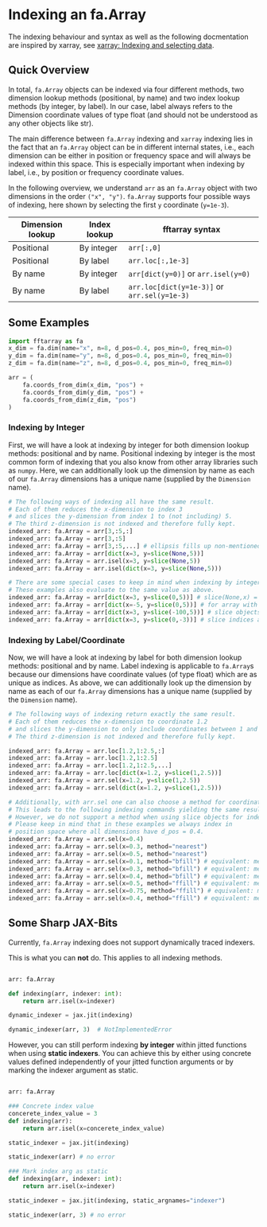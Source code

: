 # Indexing an fa.Array

The indexing behaviour and syntax as well as the following docmentation are inspired by xarray, see [xarray: Indexing and selecting data](https://docs.xarray.dev/en/stable/user-guide/indexing.html).

## Quick Overview
In total, `fa.Array` objects can be indexed via four different methods, two dimension lookup methods (positional, by name) and two index lookup methods (by integer, by label). In our case, label always refers to the Dimension coordinate values of type float (and should not be understood as any other objects like str).

The main difference between `fa.Array` indexing and `xarray` indexing lies in the fact that an `fa.Array` object can be in different internal states, i.e., each dimension can be either in position or frequency space and will always be indexed within this space. This is especially important when indexing by label, i.e., by position or frequency coordinate values.

In the following overview, we understand `arr` as an `fa.Array` object with two dimensions in the order `("x", "y")`. `fa.Array` supports four possible ways of indexing, here shown by selecting the first `y` coordinate (`y=1e-3`).

Dimension lookup | Index lookup | fftarray syntax |
--- | --- | --- |
Positional | By integer | `arr[:,0]` |
Positional | By label | `arr.loc[:,1e-3]` |
By name | By integer | `arr[dict(y=0)]` or `arr.isel(y=0)` |
By name | By label | `arr.loc[dict(y=1e-3)]` or `arr.sel(y=1e-3)` |

## Some Examples
```python
import fftarray as fa
x_dim = fa.dim(name="x", n=8, d_pos=0.4, pos_min=0, freq_min=0)
y_dim = fa.dim(name="y", n=8, d_pos=0.4, pos_min=0, freq_min=0)
z_dim = fa.dim(name="z", n=8, d_pos=0.4, pos_min=0, freq_min=0)

arr = (
    fa.coords_from_dim(x_dim, "pos") +
    fa.coords_from_dim(y_dim, "pos") +
    fa.coords_from_dim(z_dim, "pos")
)
```
### Indexing by Integer
First, we will have a look at indexing by integer for both dimension lookup methods: positional and by name. Positional indexing by integer is the most common form of indexing that you also know from other array libraries such as `numpy`. Here, we can additionally look up the dimension by name as each of our `fa.Array` dimensions has a unique name (supplied by the `Dimension` name).
```python
# The following ways of indexing all have the same result.
# Each of them reduces the x-dimension to index 3
# and slices the y-dimension from index 1 to (not including) 5.
# The third z-dimension is not indexed and therefore fully kept.
indexed_arr: fa.Array = arr[3,:5,:]
indexed_arr: fa.Array = arr[3,:5]
indexed_arr: fa.Array = arr[3,:5,...] # ellipsis fills up non-mentioned dimensions (useful for only indexing late or early dimensions)
indexed_arr: fa.Array = arr[dict(x=3, y=slice(None,5))]
indexed_arr: fa.Array = arr.isel(x=3, y=slice(None,5))
indexed_arr: fa.Array = arr.isel(dict(x=3, y=slice(None,5)))

# There are some special cases to keep in mind when indexing by integer.
# These examples also evaluate to the same value as above.
indexed_arr: fa.Array = arr[dict(x=3, y=slice(0,5))] # slice(None,x) = slice(0,x)
indexed_arr: fa.Array = arr[dict(x=-5, y=slice(0,5))] # for array with dim.n = 8: index -5 = index 3
indexed_arr: fa.Array = arr[dict(x=3, y=slice(-100,5))] # slice objects with start < -dim.n are mapped to None
indexed_arr: fa.Array = arr[dict(x=3, y=slice(0,-3))] # slice indices are individually mapped to a valid region if possible
```
### Indexing by Label/Coordinate
Now, we will have a look at indexing by label for both dimension lookup methods: positional and by name. Label indexing is applicable to `fa.Array`s because our dimensions have coordinate values (of type float) which are as unique as indices. As above, we can additionally look up the dimension by name as each of our `fa.Array` dimensions has a unique name (supplied by the `Dimension` name).
```python
# The following ways of indexing return exactly the same result.
# Each of them reduces the x-dimension to coordinate 1.2
# and slices the y-dimension to only include coordinates between 1 and 2.5.
# The third z-dimension is not indexed and therefore fully kept.

indexed_arr: fa.Array = arr.loc[1.2,1:2.5,:]
indexed_arr: fa.Array = arr.loc[1.2,1:2.5]
indexed_arr: fa.Array = arr.loc[1.2,1:2.5,...]
indexed_arr: fa.Array = arr.loc[dict(x=1.2, y=slice(1,2.5))]
indexed_arr: fa.Array = arr.sel(x=1.2, y=slice(1,2.5))
indexed_arr: fa.Array = arr.sel(dict(x=1.2, y=slice(1,2.5)))

# Additionally, with arr.sel one can also choose a method for coordinate search.
# This leads to the following indexing commands yielding the same result.
# However, we do not support a method when using slice objects for indexing.
# Please keep in mind that in these examples we always index in
# position space where all dimensions have d_pos = 0.4.
indexed_arr: fa.Array = arr.sel(x=0.4)
indexed_arr: fa.Array = arr.sel(x=0.3, method="nearest")
indexed_arr: fa.Array = arr.sel(x=0.5, method="nearest")
indexed_arr: fa.Array = arr.sel(x=0.1, method="bfill") # equivalent: method="backfill"
indexed_arr: fa.Array = arr.sel(x=0.3, method="bfill") # equivalent: method="backfill"
indexed_arr: fa.Array = arr.sel(x=0.4, method="bfill") # equivalent: method="backfill"
indexed_arr: fa.Array = arr.sel(x=0.5, method="ffill") # equivalent: method="pad"
indexed_arr: fa.Array = arr.sel(x=0.75, method="ffill") # equivalent: method="pad"
indexed_arr: fa.Array = arr.sel(x=0.4, method="ffill") # equivalent: method="pad"

```
## Some Sharp JAX-Bits
Currently, `fa.Array` indexing does not support dynamically traced indexers.

This is what you can **not** do. This applies to all indexing methods.

```python

arr: fa.Array

def indexing(arr, indexer: int):
    return arr.isel(x=indexer)

dynamic_indexer = jax.jit(indexing)

dynamic_indexer(arr, 3)  # NotImplementedError

```

However, you can still perform indexing **by integer** within jitted functions when using **static indexers**. You can achieve this by either using concrete values defined independently of your jitted function arguments or by marking the indexer argument as static.

```python

arr: fa.Array

### Concrete index value
concerete_index_value = 3
def indexing(arr):
    return arr.isel(x=concerete_index_value)

static_indexer = jax.jit(indexing)

static_indexer(arr) # no error

### Mark index arg as static
def indexing(arr, indexer: int):
    return arr.isel(x=indexer)

static_indexer = jax.jit(indexing, static_argnames="indexer")

static_indexer(arr, 3) # no error

```
